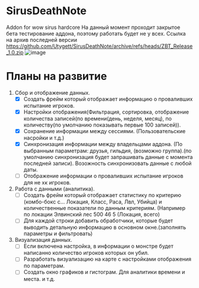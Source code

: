 # SirusDeathNote
Addon for wow sirus hardcore
На данный момент проходит закрытое бета тестирование аддона, поэтому работать будет не у всех.
Ссылка на архив последней версии https://github.com/Utygett/SirusDeathNote/archive/refs/heads/ZBT_Release_1.0.zip
![image](https://github.com/user-attachments/assets/d7e0ecb0-5abd-441e-bf0a-f8b382332df5)

# Планы на развитие 
1) Сбор и отображение данных.
   - [x] Создать фрейм который отображает информацию о проваливших испытание игроков.
   - [x] Настройки отображения(Фильтрация, сортировка, отображение количества записей(по времени(день, неделя, месяц), по количеству(по умолчанию показывать первые 100 записей)).
   - [x] Сохранение информации между сессиями. (Пользовательские насройки и т.д.)
   - [x] Синхронизация информации между владельцами аддона. (По выбранным параметрам: друзья, гильдия, (возможно группа).(по умолчанию синхронизация будет запрашивать данные с момента последней записи). Возожность синхронизовать данные с любой даты.
   - [ ] Отображение информации о проваливших испытание игроков для не хк игроков.
2) Работа с данными (аналитика).
   - [ ] Создать фрейм который отображает статистику по критерию (комбо-бокс с... Локация, Класс, Раса, Лвл, Убийца) и количественные показатели по данным критериям. (Например по локации Элвинский лес 500 46 5 (Локация, всего)
   - [ ] Для каждой строки добавить обработчики, которые будет выводить детальную информацию в основном окне.(заполнять параметры и фильтровать)
3) Визуализация данных.
   - [ ] Если включена настройка, в информации о монстре будет написанно количество игроков которых он убил.
   - [ ] Разработать визуализацию на карте с настройками отображения по параметрам.
   - [ ] Создать окно графиков и гистограм. Для аналитики времени и места. и т.д.

